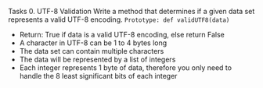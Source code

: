 Tasks 0. UTF-8 Validation
Write a method that determines if a given data set represents a valid UTF-8 encoding.
```Prototype: def validUTF8(data)```
- Return: True if data is a valid UTF-8 encoding, else return False
- A character in UTF-8 can be 1 to 4 bytes long
- The data set can contain multiple characters
- The data will be represented by a list of integers
- Each integer represents 1 byte of data, therefore you only need to handle the 8 least significant bits of each integer

